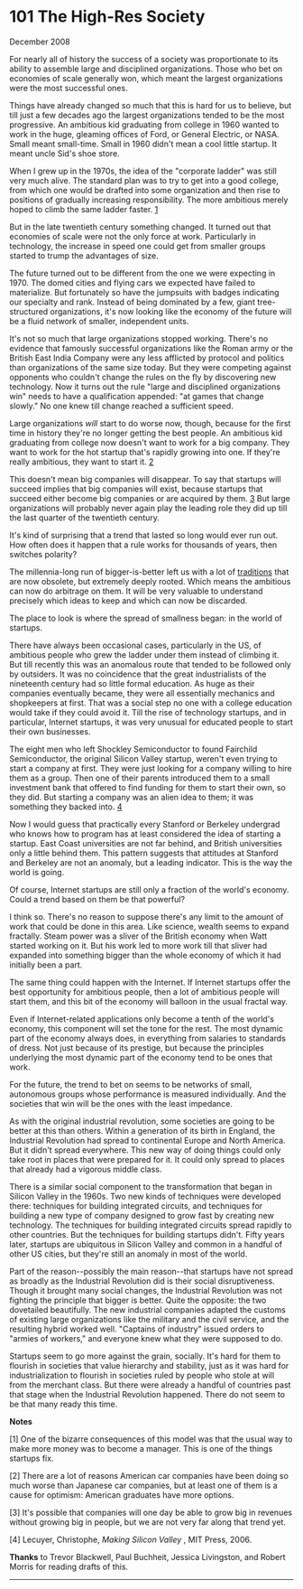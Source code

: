 # 101 The High-Res Society


  
 
  
 December 2008   
  
 For nearly all of history the success of a society was proportionate to its ability to assemble large and disciplined organizations. Those who bet on economies of scale generally won, which meant the largest organizations were the most successful ones.   
  
 Things have already changed so much that this is hard for us to believe, but till just a few decades ago the largest organizations tended to be the most progressive. An ambitious kid graduating from college in 1960 wanted to work in the huge, gleaming offices of Ford, or General Electric, or NASA. Small meant small-time. Small in 1960 didn't mean a cool little startup. It meant uncle Sid's shoe store.   
  
 When I grew up in the 1970s, the idea of the "corporate ladder" was still very much alive. The standard plan was to try to get into a good college, from which one would be drafted into some organization and then rise to positions of gradually increasing responsibility. The more ambitious merely hoped to climb the same ladder faster. [1](#the_highres_society_note1)   
  
 But in the late twentieth century something changed. It turned out that economies of scale were not the only force at work. Particularly in technology, the increase in speed one could get from smaller groups started to trump the advantages of size.   
  
 The future turned out to be different from the one we were expecting in 1970. The domed cities and flying cars we expected have failed to materialize. But fortunately so have the jumpsuits with badges indicating our specialty and rank. Instead of being dominated by a few, giant tree-structured organizations, it's now looking like the economy of the future will be a fluid network of smaller, independent units.   
  
 It's not so much that large organizations stopped working. There's no evidence that famously successful organizations like the Roman army or the British East India Company were any less afflicted by protocol and politics than organizations of the same size today. But they were competing against opponents who couldn't change the rules on the fly by discovering new technology. Now it turns out the rule "large and disciplined organizations win" needs to have a qualification appended: "at games that change slowly." No one knew till change reached a sufficient speed.   
  
 Large organizations _will_ start to do worse now, though, because for the first time in history they're no longer getting the best people. An ambitious kid graduating from college now doesn't want to work for a big company. They want to work for the hot startup that's rapidly growing into one. If they're really ambitious, they want to start it. [2](#the_highres_society_note2)   
  
 This doesn't mean big companies will disappear. To say that startups will succeed implies that big companies will exist, because startups that succeed either become big companies or are acquired by them. [3](#the_highres_society_note3) But large organizations will probably never again play the leading role they did up till the last quarter of the twentieth century.   
  
 It's kind of surprising that a trend that lasted so long would ever run out. How often does it happen that a rule works for thousands of years, then switches polarity?   
  
 The millennia-long run of bigger-is-better left us with a lot of [traditions](credentials.html) that are now obsolete, but extremely deeply rooted. Which means the ambitious can now do arbitrage on them. It will be very valuable to understand precisely which ideas to keep and which can now be discarded.   
  
 The place to look is where the spread of smallness began: in the world of startups.   
  
 There have always been occasional cases, particularly in the US, of ambitious people who grew the ladder under them instead of climbing it. But till recently this was an anomalous route that tended to be followed only by outsiders. It was no coincidence that the great industrialists of the nineteenth century had so little formal education. As huge as their companies eventually became, they were all essentially mechanics and shopkeepers at first. That was a social step no one with a college education would take if they could avoid it. Till the rise of technology startups, and in particular, Internet startups, it was very unusual for educated people to start their own businesses.   
  
 The eight men who left Shockley Semiconductor to found Fairchild Semiconductor, the original Silicon Valley startup, weren't even trying to start a company at first. They were just looking for a company willing to hire them as a group. Then one of their parents introduced them to a small investment bank that offered to find funding for them to start their own, so they did. But starting a company was an alien idea to them; it was something they backed into. [4](#the_highres_society_note4)   
  
 Now I would guess that practically every Stanford or Berkeley undergrad who knows how to program has at least considered the idea of starting a startup. East Coast universities are not far behind, and British universities only a little behind them. This pattern suggests that attitudes at Stanford and Berkeley are not an anomaly, but a leading indicator. This is the way the world is going.   
  
 Of course, Internet startups are still only a fraction of the world's economy. Could a trend based on them be that powerful?   
  
 I think so. There's no reason to suppose there's any limit to the amount of work that could be done in this area. Like science, wealth seems to expand fractally. Steam power was a sliver of the British economy when Watt started working on it. But his work led to more work till that sliver had expanded into something bigger than the whole economy of which it had initially been a part.   
  
 The same thing could happen with the Internet. If Internet startups offer the best opportunity for ambitious people, then a lot of ambitious people will start them, and this bit of the economy will balloon in the usual fractal way.   
  
 Even if Internet-related applications only become a tenth of the world's economy, this component will set the tone for the rest. The most dynamic part of the economy always does, in everything from salaries to standards of dress. Not just because of its prestige, but because the principles underlying the most dynamic part of the economy tend to be ones that work.   
  
 For the future, the trend to bet on seems to be networks of small, autonomous groups whose performance is measured individually. And the societies that win will be the ones with the least impedance.   
  
 As with the original industrial revolution, some societies are going to be better at this than others. Within a generation of its birth in England, the Industrial Revolution had spread to continental Europe and North America. But it didn't spread everywhere. This new way of doing things could only take root in places that were prepared for it. It could only spread to places that already had a vigorous middle class.   
  
 There is a similar social component to the transformation that began in Silicon Valley in the 1960s. Two new kinds of techniques were developed there: techniques for building integrated circuits, and techniques for building a new type of company designed to grow fast by creating new technology. The techniques for building integrated circuits spread rapidly to other countries. But the techniques for building startups didn't. Fifty years later, startups are ubiquitous in Silicon Valley and common in a handful of other US cities, but they're still an anomaly in most of the world.   
  
 Part of the reason--possibly the main reason--that startups have not spread as broadly as the Industrial Revolution did is their social disruptiveness. Though it brought many social changes, the Industrial Revolution was not fighting the principle that bigger is better. Quite the opposite: the two dovetailed beautifully. The new industrial companies adapted the customs of existing large organizations like the military and the civil service, and the resulting hybrid worked well. "Captains of industry" issued orders to "armies of workers," and everyone knew what they were supposed to do.   
  
 Startups seem to go more against the grain, socially. It's hard for them to flourish in societies that value hierarchy and stability, just as it was hard for industrialization to flourish in societies ruled by people who stole at will from the merchant class. But there were already a handful of countries past that stage when the Industrial Revolution happened. There do not seem to be that many ready this time.   
  
 
  
 
  
 
  
 
  
 
  
 
  
 **Notes**   
  
 <a name=the_highres_society_note1>[1]</a> One of the bizarre consequences of this model was that the usual way to make more money was to become a manager. This is one of the things startups 
fix.  
 
  
 <a name=the_highres_society_note2>[2]</a> There are a lot of reasons American car companies have been doing so much worse than Japanese car companies, but at least one of them is a cause for optimism: American graduates have more options.   
  
 <a name=the_highres_society_note3>[3]</a> It's possible that companies will one day be able to grow big in revenues without growing big in people, but we are not very far along that trend yet.   
  
 <a name=the_highres_society_note4>[4]</a> Lecuyer, Christophe, _Making Silicon Valley_ , MIT Press, 2006.   
  
  **Thanks** to Trevor Blackwell, Paul Buchheit, Jessica Livingston, and Robert Morris for reading drafts of this.   
  
 
  
 
  
 
  
 

 
* * *
 

 

